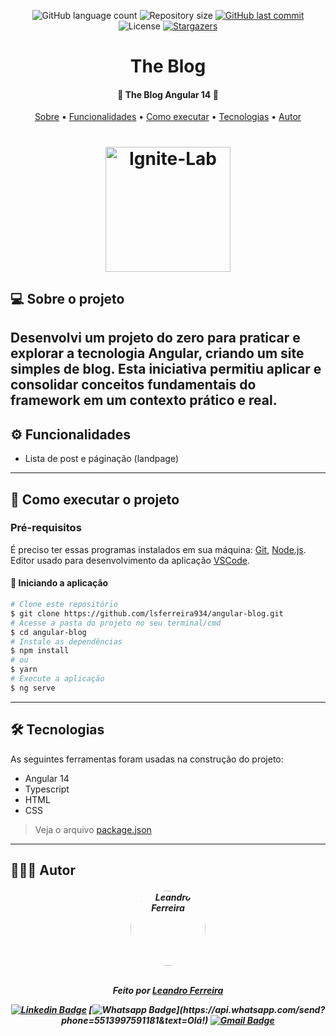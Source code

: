 <p align="center">
  <img alt="GitHub language count" src="https://img.shields.io/github/languages/count/lsferreira934/angular-blog?color=%2304D361&style=for-the-badge">

  <img alt="Repository size" src="https://img.shields.io/github/repo-size/lsferreira934/angular-blog?style=for-the-badge" />

  <a href="https://github.com/lsferreira934/angular-blog/commits/main">
    <img alt="GitHub last commit" src="https://img.shields.io/github/last-commit/lsferreira934/angular-blog?style=for-the-badge" />
  </a>

   <img alt="License" src="https://img.shields.io/badge/license-MIT-brightgreen?style=for-the-badge">

   <a href="https://github.com/lsferreira934/angular-blog/stargazers">
    <img alt="Stargazers" src="https://img.shields.io/github/stars/BrunoSaibert/ignite-lab-react?style=for-the-badge">
  </a>
</p>

<h1 align="center">
   The Blog
</h1>

<h4 align="center">
	🚧 The Blog Angular 14 🚧
</h4>

<p align="center">
  <a href="#--sobre-o-projeto">Sobre</a> •
  <a href="#-%EF%B8%8F-funcionalidades">Funcionalidades</a> •
  <a href="#--como-executar-o-projeto">Como executar</a> •
  <a href="#--tecnologias">Tecnologias</a> •
  <a href="#--autor">Autor</a>
</p>

<h1 align="center">
    <img alt="Ignite-Lab" title="#Ignite-Lab" src="https://github.com/lsferreira934/angular-blog/blob/master/src/assets/linkedin.gif" width="200px" />
</h1>


## [](https://github.com/lsferreira934/angular-blog#--sobre-o-projeto) 💻 Sobre o projeto

Desenvolvi um projeto do zero para praticar e explorar a tecnologia Angular, criando um site simples de blog. Esta iniciativa permitiu aplicar e consolidar conceitos fundamentais do framework em um contexto prático e real.
---

## [](https://github.com/lsferreira934/angular-blog#-%EF%B8%8F-funcionalidades) ⚙️ Funcionalidades

- Lista de post e páginação (landpage)
---

## [](https://github.com/lsferreira934/angular-blog#--como-executar-o-projeto) 🚀 Como executar o projeto

### Pré-requisitos

É preciso ter essas programas instalados em sua máquina:
[Git](https://git-scm.com), [Node.js](https://nodejs.org/en/).
Editor usado para desenvolvimento da aplicação [VSCode](https://code.visualstudio.com/).

#### 🧭 Iniciando a aplicação

```bash
# Clone este repositório
$ git clone https://github.com/lsferreira934/angular-blog.git
# Acesse a pasta do projeto no seu terminal/cmd
$ cd angular-blog
# Instale as dependências
$ npm install
# ou
$ yarn
# Execute a aplicação
$ ng serve
```

---


## [](https://github.com/lsferreira934/angular-blog#--tecnologias) 🛠 Tecnologias

As seguintes ferramentas foram usadas na construção do projeto:

- Angular 14
- Typescript
- HTML 
- CSS

> Veja o arquivo [package.json](https://github.com/lsferreira934/angular-blog/blob/master/package.json)
---

## [](https://github.com/lsferreira934) 👨🏽‍💻 Autor
<h5 align="center">

 <img style="border-radius: 100%;" src="https://avatars.githubusercontent.com/u/56802012?v=4" width="120px;" alt="Leandro Ferreira"/>
 <br />
 <br />

Feito por <a href="https://github.com/lsferreira934/angular-blog">Leandro Ferreira</a>

[![Linkedin Badge](https://img.shields.io/badge/-LinkedIn-blue?style=for-the-badge&logo=Linkedin&logoColor=white&link=https://www.linkedin.com/in/lsferreira934/)](https://www.linkedin.com/in/lsferreira934/)
[![Whatsapp Badge](https://img.shields.io/badge/-Whatsapp-4CA143?style=for-the-badge&labelColor=4CA143&logo=whatsapp&logoColor=white&link=https://api.whatsapp.com/send?phone=5513997591181&text=Olá!)](https://api.whatsapp.com/send?phone=5513997591181&text=Olá!)
[![Gmail Badge](https://img.shields.io/badge/-Gmail-c14438?style=for-the-badge&logo=Gmail&logoColor=white&link=mailto:leandrosf934@gmail.com)](mailto:leandrosf934@gmail.com)
</h5>

